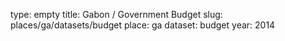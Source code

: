type: empty
title: Gabon / Government Budget
slug: places/ga/datasets/budget
place: ga
dataset: budget
year: 2014
